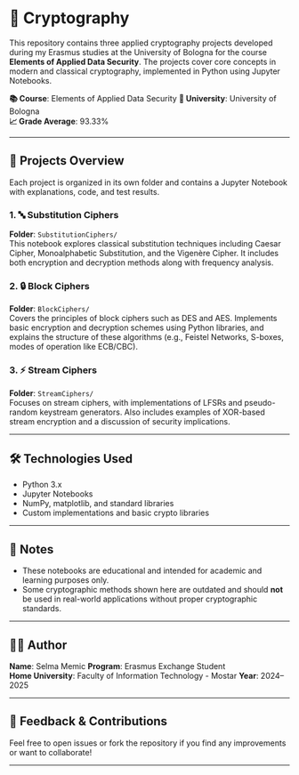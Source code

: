 # 🔐 Cryptography

This repository contains three applied cryptography projects developed during my Erasmus studies at the University of Bologna for the course **Elements of Applied Data Security**. The projects cover core concepts in modern and classical cryptography, implemented in Python using Jupyter Notebooks.

**📚 Course**: Elements of Applied Data Security
**🏫 University**: University of Bologna  
**📈 Grade Average**: 93.33%  

---

## 📁 Projects Overview

Each project is organized in its own folder and contains a Jupyter Notebook with explanations, code, and test results.

### 1. 🔤 Substitution Ciphers
**Folder**: `SubstitutionCiphers/`  
This notebook explores classical substitution techniques including Caesar Cipher, Monoalphabetic Substitution, and the Vigenère Cipher. It includes both encryption and decryption methods along with frequency analysis.

### 2. 🔒 Block Ciphers
**Folder**: `BlockCiphers/`  
Covers the principles of block ciphers such as DES and AES. Implements basic encryption and decryption schemes using Python libraries, and explains the structure of these algorithms (e.g., Feistel Networks, S-boxes, modes of operation like ECB/CBC).

### 3. ⚡ Stream Ciphers
**Folder**: `StreamCiphers/`  
Focuses on stream ciphers, with implementations of LFSRs and pseudo-random keystream generators. Also includes examples of XOR-based stream encryption and a discussion of security implications.

---

## 🛠️ Technologies Used

- Python 3.x
- Jupyter Notebooks
- NumPy, matplotlib, and standard libraries
- Custom implementations and basic crypto libraries

---

## 📌 Notes

- These notebooks are educational and intended for academic and learning purposes only.
- Some cryptographic methods shown here are outdated and should **not** be used in real-world applications without proper cryptographic standards.

---

## 🧑‍🎓 Author

**Name**: Selma Memic
**Program**: Erasmus Exchange Student  
**Home University**: Faculty of Information Technology - Mostar 
**Year**: 2024–2025

---

## 💬 Feedback & Contributions

Feel free to open issues or fork the repository if you find any improvements or want to collaborate!

---


